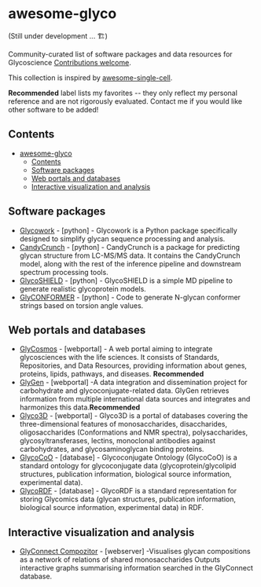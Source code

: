 # awesome-glyco 
(Still under development ... 🏗️)

Community-curated list of software packages and data resources for Glycoscience [Contributions welcome](https://github.com/amanzadi/awesome-glyco/blob/main/CONTRIBUTING.md).

This collection is inspired by [awesome-single-cell](https://github.com/seandavi/awesome-single-cell).


**Recommended** label lists my favorites -- they only reflect my personal reference and are not rigorously evaluated. Contact me if you would like other software to be added!

## Contents

- [awesome-glyco](#awesome-glyco)
  - [Contents](#contents)
  - [Software packages](#software-packages)
  - [Web portals and databases](#web-portals-and-databases)
  - [Interactive visualization and analysis](#interactive-visualization-and-analysis)

## Software packages
- [Glycowork](https://github.com/BojarLab/glycowork) - [python] - Glycowork is a Python package specifically designed to simplify glycan sequence processing and analysis.
- [CandyCrunch](https://github.com/BojarLab/CandyCrunch) - [python] - CandyCrunch is a package for predicting glycan structure from LC-MS/MS data. It contains the CandyCrunch model, along with the rest of the inference pipeline and downstream spectrum processing tools.
- [GlycoSHIELD](https://github.com/GlycoSHIELD-MD/GlycoSHIELD-MD) - [python] - GlycoSHIELD is a simple MD pipeline to generate realistic glycoprotein models.
- [GlyCONFORMER](https://github.com/IsabellGrothaus/GlyCONFORMER) - [python] - Code to generate N-glycan conformer strings based on torsion angle values.


## Web portals and databases
- [GlyCosmos](https://glycosmos.org/) - [webportal] - A web portal aiming to integrate glycosciences with the life sciences. It consists of Standards, Repositories, and Data Resources, providing information about genes, proteins, lipids, pathways, and diseases. **Recommended**
- [GlyGen](https://www.glygen.org/) - [webportal] -A data integration and dissemination project for carbohydrate and glycoconjugate-related data. GlyGen retrieves information from multiple international data sources and integrates and harmonizes this data.**Recommended**
- [Glyco3D](https://glyco3d.cermav.cnrs.fr/) - [webportal] - Glyco3D is a portal of databases covering the three-dimensional features of monosaccharides, disaccharides, oligosaccharides (Conformations and NMR spectra), polysaccharides, glycosyltransferases, lectins, monoclonal antibodies against carbohydrates, and glycosaminoglycan binding proteins.
- [GlycoCoO](https://github.com/glycoinfo/GlycoCoO/wiki) - [database] - Glycoconjugate Ontology (GlycoCoO) is a standard ontology for glycoconjugate data (glycoprotein/glycolipid structures, publication information, biological source information, experimental data).
- [GlycoRDF](https://github.com/glycoinfo/GlycoRDF/wiki) - [database] - GlycoRDF is a standard representation for storing Glycomics data (glycan structures, publication information, biological source information, experimental data) in RDF.

## Interactive visualization and analysis
- [GlyConnect Compozitor](https://glyconnect.expasy.org/compozitor/) - [webserver] -Visualises glycan compositions as a network of relations of shared monosaccharides Outputs interactive graphs summarising information searched in the GlyConnect database.
